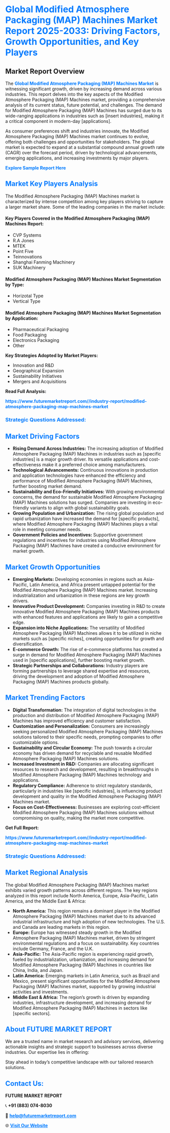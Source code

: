 <h1 style="color: #007BFF;">Global Modified Atmosphere Packaging (MAP) Machines Market Report 2025-2033: Driving Factors, Growth Opportunities, and Key Players</h1>

<section id="overview">
<h2>Market Report Overview</h2>
<p>The <a href="https://www.futuremarketreport.com//industry-report/modified-atmosphere-packaging-map-machines-market" style="color: #007BFF; text-decoration: none;"><strong>Global Modified Atmosphere Packaging (MAP) Machines Market</strong></a> is witnessing significant growth, driven by increasing demand across various industries. This report delves into the key aspects of the Modified Atmosphere Packaging (MAP) Machines market, providing a comprehensive analysis of its current status, future potential, and challenges. The demand for Modified Atmosphere Packaging (MAP) Machines has surged due to its wide-ranging applications in industries such as [insert industries], making it a critical component in modern-day [applications].</p>
<p>As consumer preferences shift and industries innovate, the Modified Atmosphere Packaging (MAP) Machines market continues to evolve, offering both challenges and opportunities for stakeholders. The global market is expected to expand at a substantial compound annual growth rate (CAGR) over the forecast period, driven by technological advancements, emerging applications, and increasing investments by major players.</p>
</section>

<section id="overview">
<p><a href="https://www.futuremarketreport.com//request-sample/reportId=52159" style="color: #007BFF; text-decoration: none;"><strong>Explore Sample Report Here</strong></a></p>
</section>

<section id="key-players">
<h2 style="color: #007BFF;">Market Key Players Analysis</h2>
<p>The Modified Atmosphere Packaging (MAP) Machines market is characterized by intense competition among key players striving to capture a larger market share. Some of the leading companies in the market include:</p>
<h4>Key Players Covered in the Modified Atmosphere Packaging (MAP) Machines Report:</h4>
<ul><li>CVP Systems</li><li>R.A Jones</li><li>MTEK</li><li>Point Five</li><li>Teinnovations</li><li>Shanghai Fanming Machinery</li><li>SUK Machinery</li></ul>
<h4>Modified Atmosphere Packaging (MAP) Machines Market Segmentation by Type:</h4>
<ul><li>Horizotal Type</li><li>Vertical Type</li></ul>

<h4>Modified Atmosphere Packaging (MAP) Machines Market Segmentation by Application:</h4>
<ul><li>Pharmaceutical Packaging</li><li>Food Packaging</li><li>Electronics Packaging</li><li>Other</li></ul>
<p><strong>Key Strategies Adopted by Market Players:</strong></p>
<ul>
<li>Innovation and R&D</li>
<li>Geographical Expansion</li>
<li>Sustainability Initiatives</li>
<li>Mergers and Acquisitions</li>
</ul>
</section>

<section>
<p><strong>Read Full Analysis: </strong></p><a href="https://www.futuremarketreport.com//industry-report/modified-atmosphere-packaging-map-machines-market" style="color: #007BFF; text-decoration: none;"><strong>https://www.futuremarketreport.com//industry-report/modified-atmosphere-packaging-map-machines-market</strong></a>
<h3 style="color: #007BFF;">Strategic Questions Addressed:</h3>
</section>

<section id="driving-factors">
<h2 style="color: #007BFF;">Market Driving Factors</h2>
<ul>
<li><strong>Rising Demand Across Industries:</strong> The increasing adoption of Modified Atmosphere Packaging (MAP) Machines in industries such as [specific industries] is a major growth driver. Its versatile applications and cost-effectiveness make it a preferred choice among manufacturers.</li>
<li><strong>Technological Advancements:</strong> Continuous innovations in production and application technologies have enhanced the efficiency and performance of Modified Atmosphere Packaging (MAP) Machines, further boosting market demand.</li>
<li><strong>Sustainability and Eco-Friendly Initiatives:</strong> With growing environmental concerns, the demand for sustainable Modified Atmosphere Packaging (MAP) Machines solutions has surged. Companies are investing in eco-friendly variants to align with global sustainability goals.</li>
<li><strong>Growing Population and Urbanization:</strong> The rising global population and rapid urbanization have increased the demand for [specific products], where Modified Atmosphere Packaging (MAP) Machines plays a vital role in meeting consumer needs.</li>
<li><strong>Government Policies and Incentives:</strong> Supportive government regulations and incentives for industries using Modified Atmosphere Packaging (MAP) Machines have created a conducive environment for market growth.</li>
</ul>
</section>

<section id="growth-opportunities">
<h2 style="color: #007BFF;">Market Growth Opportunities</h2>
<ul>
<li><strong>Emerging Markets:</strong> Developing economies in regions such as Asia-Pacific, Latin America, and Africa present untapped potential for the Modified Atmosphere Packaging (MAP) Machines market. Increasing industrialization and urbanization in these regions are key growth drivers.</li>
<li><strong>Innovative Product Development:</strong> Companies investing in R&D to create innovative Modified Atmosphere Packaging (MAP) Machines products with enhanced features and applications are likely to gain a competitive edge.</li>
<li><strong>Expansion into Niche Applications:</strong> The versatility of Modified Atmosphere Packaging (MAP) Machines allows it to be utilized in niche markets such as [specific niches], creating opportunities for growth and diversification.</li>
<li><strong>E-commerce Growth:</strong> The rise of e-commerce platforms has created a surge in demand for Modified Atmosphere Packaging (MAP) Machines used in [specific applications], further boosting market growth.</li>
<li><strong>Strategic Partnerships and Collaborations:</strong> Industry players are forming partnerships to leverage shared expertise and resources, driving the development and adoption of Modified Atmosphere Packaging (MAP) Machines products globally.</li>
</ul>
</section>

<section id="trending-factors">
<h2 style="color: #007BFF;">Market Trending Factors</h2>
<ul>
<li><strong>Digital Transformation:</strong> The integration of digital technologies in the production and distribution of Modified Atmosphere Packaging (MAP) Machines has improved efficiency and customer satisfaction.</li>
<li><strong>Customization and Personalization:</strong> Consumers are increasingly seeking personalized Modified Atmosphere Packaging (MAP) Machines solutions tailored to their specific needs, prompting companies to offer customizable options.</li>
<li><strong>Sustainability and Circular Economy:</strong> The push towards a circular economy has driven demand for recyclable and reusable Modified Atmosphere Packaging (MAP) Machines solutions.</li>
<li><strong>Increased Investment in R&D:</strong> Companies are allocating significant resources to research and development, resulting in breakthroughs in Modified Atmosphere Packaging (MAP) Machines technology and applications.</li>
<li><strong>Regulatory Compliance:</strong> Adherence to strict regulatory standards, particularly in industries like [specific industries], is influencing product development and quality in the Modified Atmosphere Packaging (MAP) Machines market.</li>
<li><strong>Focus on Cost-Effectiveness:</strong> Businesses are exploring cost-efficient Modified Atmosphere Packaging (MAP) Machines solutions without compromising on quality, making the market more competitive.</li>
</ul>
</section>

<section>
<p><strong>Get Full Report: </strong></p><a href="https://www.futuremarketreport.com//industry-report/modified-atmosphere-packaging-map-machines-market" style="color: #007BFF; text-decoration: none;"><strong>https://www.futuremarketreport.com//industry-report/modified-atmosphere-packaging-map-machines-market</strong></a>
<h3 style="color: #007BFF;">Strategic Questions Addressed:</h3>
</section>


<section id="regional-analysis">
<h2 style="color: #007BFF;">Market Regional Analysis</h2>
<p>The global Modified Atmosphere Packaging (MAP) Machines market exhibits varied growth patterns across different regions. The key regions analyzed in this report include North America, Europe, Asia-Pacific, Latin America, and the Middle East & Africa:</p>
<ul>
<li><strong>North America:</strong> This region remains a dominant player in the Modified Atmosphere Packaging (MAP) Machines market due to its advanced industrial infrastructure and high adoption of new technologies. The U.S. and Canada are leading markets in this region.</li>
<li><strong>Europe:</strong> Europe has witnessed steady growth in the Modified Atmosphere Packaging (MAP) Machines market, driven by stringent environmental regulations and a focus on sustainability. Key countries include Germany, France, and the U.K.</li>
<li><strong>Asia-Pacific:</strong> The Asia-Pacific region is experiencing rapid growth, fueled by industrialization, urbanization, and increasing demand for Modified Atmosphere Packaging (MAP) Machines in countries like China, India, and Japan.</li>
<li><strong>Latin America:</strong> Emerging markets in Latin America, such as Brazil and Mexico, present significant opportunities for the Modified Atmosphere Packaging (MAP) Machines market, supported by growing industrial activities and investments.</li>
<li><strong>Middle East & Africa:</strong> The region’s growth is driven by expanding industries, infrastructure development, and increasing demand for Modified Atmosphere Packaging (MAP) Machines in sectors like [specific sectors].</li>
</ul>
</section>

<footer>
<h2 style="color: #007BFF;">About FUTURE MARKET REPORT</h2>
<p>We are a trusted name in market research and advisory services, delivering actionable insights and strategic support to businesses across diverse industries. Our expertise lies in offering:</p>

<p>Stay ahead in today’s competitive landscape with our tailored research solutions.</p>

<h2 style="color: #007BFF;">Contact Us:</h2>
<p><strong>FUTURE MARKET REPORT</strong></p>
<p>📞 <strong>+91 (883) 074-8030</strong></p>
<p>📧 <strong><a href="mailto:help@futuremarketreport.com" style="color: #007BFF;">help@futuremarketreport.com</a></strong></p>
<p>🌐 <strong><a href="https://www.futuremarketreport.com/" style="color: #007BFF;">Visit Our Website</a></strong></p>
</footer>